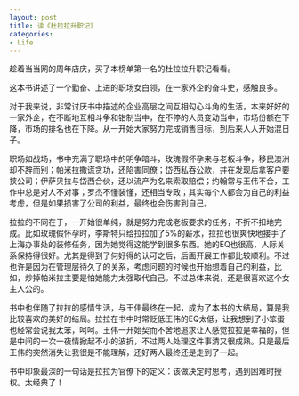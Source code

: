 ```yaml
---
layout: post
title: 读《杜拉拉升职记》
categories:
- Life
---
```

趁着当当网的周年店庆，买了本榜单第一名的杜拉拉升职记看看。

这本书讲述了一个勤奋、上进的职场女白领，在一家外企的奋斗史，感触良多。

对于我来说，非常讨厌书中描述的企业高层之间互相勾心斗角的生活，本来好好的一家外企，在不断地互相斗争和钳制当中，在不停的人员变动当中，市场份额在下降，市场的排名也在下降。从一开始大家努力完成销售目标，到后来人人开始混日子。

职场如战场，书中充满了职场中的明争暗斗，玫瑰假怀孕来与老板斗争，移民澳洲却不辞而别；帕米拉撒谎贪功，还陷害同僚；岱西私吞公款，并在发现后拿客户要挟公司；伊萨贝拉与岱西合伙，还以流产为名来索取赔偿；约翰常与王伟不合，工作中总是对人不对事；罗杰不懂装懂，还相当专政；其实每个人都会为自己的利益考虑，但是如果损害了公司的利益，最终也会伤害到自己。

拉拉的不同在于，一开始很单纯，就是努力完成老板要求的任务，不折不扣地完成。比如玫瑰假怀孕时，李斯特只给拉拉加了5%的薪水，拉拉也很爽快地接手了上海办事处的装修任务，因为她觉得这能学到很多东西。她的EQ也很高，人际关系保持得很好。尤其是得到了何好得的认可之后，后面开展工作都比较顺利。不过也许是因为在管理层待久了的关系，考虑问题的时候也开始想着自己的利益，比如，炒掉帕米拉主要是怕她能力太强取代自己。不过总体来说，还是很喜欢这个女主人公的。

书中也伴随了拉拉的感情生活，与王伟最终在一起，成为了本书的大结局，算是我比较喜欢的美好的结局。拉拉在书中时常贬低王伟的EQ太低，让我想到了小笨蛋也经常会说我太笨，呵呵。王伟一开始契而不舍地追求让人感觉拉拉是幸福的，但是中间的一次一夜情掀起不小的波折，不过两人处理这件事清又很成熟。只是最后王伟的突然消失让我很是不能理解，还好两人最终还是走到了一起。

书中印象最深的一句话是拉拉为官僚下的定义：该做决定时思考，遇到困难时授权。太经典了！

